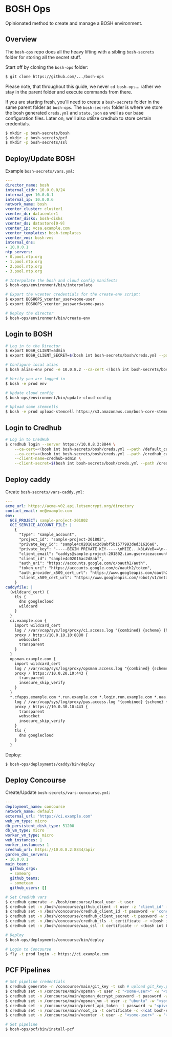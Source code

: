 # BOSH Ops

Opinionated method to create and manage a BOSH environment.

## Overview

The `bosh-ops` repo does all the heavy lifting with a sibling `bosh-secrets` folder
for storing all the secret stuff.

Start off by cloning the `bosh-ops` folder:
```bash
$ git clone https://github.com/.../bosh-ops
```

Please note, that throughout this guide, we never `cd bosh-ops`... rather we stay in the
parent folder and execute commands from there.

If you are starting fresh, you'll need to create a `bosh-secrets` folder in the same parent folder as `bosh-ops`.
The `bosh-secrets` folder is where we store the bosh generated `creds.yml` and `state.json` as well as our base
configuration files.  Later on, we'll also utilize credhub to store certain credentials.
```bash
$ mkdir -p bosh-secrets/bosh
$ mkdir -p bosh-secrets/pcf
$ mkdir -p bosh-secrets/ssl
```

## Deploy/Update BOSH
Example `bosh-secrets/vars.yml`:
```yml
---
director_name: bosh
internal_cidr: 10.0.0.0/24
internal_gw: 10.0.0.1
internal_ip: 10.0.0.6
network_name: bosh
vcenter_cluster: cluster1
vcenter_dc: datacenter1
vcenter_disks: bosh-disks
vcenter_ds: datastore[0-9]
vcenter_ip: vcsa.example.com
vcenter_templates: bosh-templates
vcenter_vms: bosh-vms
internal_dns:
- 10.0.0.1
ntp_servers:
- 0.pool.ntp.org
- 1.pool.ntp.org
- 2.pool.ntp.org
- 3.pool.ntp.org
```

```bash
# Interpolate the bosh and cloud config manifests
$ bosh-ops/environment/bin/interpolate

# Export the vcenter credentials for the create-env script:
$ export BOSHOPS_vcenter_user=some-user
$ export BOSHOPS_vcenter_password=some-pass

# Deploy the director
$ bosh-ops/environment/bin/create-env
```

## Login to BOSH
```bash
# Log in to the Director
$ export BOSH_CLIENT=admin
$ export BOSH_CLIENT_SECRET=$(bosh int bosh-secrets/bosh/creds.yml --path /admin_password)

# Configure local alias
$ bosh alias-env prod -e 10.0.8.2 --ca-cert <(bosh int bosh-secrets/bosh/creds.yml --path /director_ssl/ca)

# Verify you are logged in
$ bosh -e prod env

# Update cloud config
$ bosh-ops/environment/bin/update-cloud-config

# Upload some stemcells
$ bosh -e prod upload-stemcell https://s3.amazonaws.com/bosh-core-stemcells/250.21/bosh-stemcell-250.21-vsphere-esxi-ubuntu-xenial-go_agent.tgz
```

## Login to Credhub
```bash
# Log in to CredHub
$ credhub login --server https://10.0.8.2:8844 \
    --ca-cert=<(bosh int bosh-secrets/bosh/creds.yml --path /default_ca/ca) \
    --ca-cert=<(bosh int bosh-secrets/bosh/creds.yml --path /credhub_ca/ca) \
    --client-name=credhub-admin \
    --client-secret=$(bosh int bosh-secrets/bosh/creds.yml --path /credhub_admin_client_secret)
```

## Deploy caddy
Create `bosh-secrets/vars-caddy.yml`:
```yml
---
acme_url: https://acme-v02.api.letsencrypt.org/directory
contact_email: me@example.com
env:
  GCE_PROJECT: sample-project-201802
  GCE_SERVICE_ACCOUNT_FILE: |
    {
      "type": "sample_account",
      "project_id": "sample-project-201802",
      "private_key_id": "sample4c02016ac2d8abf5b1577993ded31626a8",
      "private_key": "-----BEGIN PRIVATE KEY-----\nMIIE...k8LAVeB==\n-----END PRIVATE KEY-----\n",
      "client_email": "caddys@sample-project-201802.iam.gserviceaccount.com",
      "client_id": "sample4c02016ac2d8abf",
      "auth_uri": "https://accounts.google.com/o/oauth2/auth",
      "token_uri": "https://accounts.google.com/o/oauth2/token",
      "auth_provider_x509_cert_url": "https://www.googleapis.com/oauth2/v1/certs",
      "client_x509_cert_url": "https://www.googleapis.com/robot/v1/metadata/x509/caddy%sample-project-201802.iam.gserviceaccount.com"
    }
caddyfile: |
  (wildcard_cert) {
    tls {
      dns googlecloud
      wildcard
    }
  }
  ci.example.com {
    import wildcard_cert
    log / /var/vcap/sys/log/proxy/ci.access.log "{combined} {scheme} {host}"
    proxy / http://10.0.10.10:8080 {
      websocket
      transparent
    }
  }
  opsman.example.com {
    import wildcard_cert
    log / /var/vcap/sys/log/proxy/opsman.access.log "{combined} {scheme} {host}"
    proxy / https://10.0.20.10:443 {
      transparent
      insecure_skip_verify
    }
  }
  *.cfapps.example.com *.run.example.com *.login.run.example.com *.uaa.run.example.com {
    log / /var/vcap/sys/log/proxy/pas.access.log "{combined} {scheme} {host}"
    proxy / https://10.0.30.10:443 {
      transparent
      websocket
      insecure_skip_verify
    }
    tls {
      dns googlecloud
    }
  }
```

Deploy:
```bash
$ bosh-ops/deployments/caddy/bin/deploy
```

## Deploy Concourse
Create/Update `bosh-secrets/vars-concourse.yml`:
```yml
---
deployment_name: concourse
network_name: default
external_url: "https://ci.example.com"
web_vm_type: micro
db_persistent_disk_type: 51200
db_vm_type: micro
worker_vm_type: micro
web_instances: 1
worker_instances: 1
credhub_url: https://10.0.8.2:8844/api/
garden_dns_servers:
- 10.0.0.1
main_team:
  github_orgs:
  - someorg
  github_teams:
  - someteam
  github_users: []
```

```bash
# Set CredHub vars
$ credhub generate -n /bosh/concourse/local_user -t user
$ credhub set -n /bosh/concourse/github_client -t user -z 'client_id' -w 'client_secret' # github auth client_id & client_secret
$ credhub set -n /bosh/concourse/credhub_client_id -t password -w 'concourse_to_credhub'
$ credhub set -n /bosh/concourse/credhub_client_secret -t password -w $(bosh int bosh-secrets/bosh/creds.yml --path /uaa_clients_concourse_to_credhub)
$ credhub set -n /bosh/concourse/credhub_tls -t certificate -r <(bosh int bosh-secrets/bosh/creds.yml --path /credhub_tls/ca)
$ credhub set -n /bosh/concourse/uaa_ssl -t certificate -r <(bosh int bosh-secrets/bosh/creds.yml --path /uaa_ssl/ca)

# Deploy
$ bosh-ops/deployments/concourse/bin/deploy

# Login to Concourse
$ fly -t prod login -c https://ci.example.com
```

## PCF Pipelines
```bash
# Set pipeline credentials
$ credhub generate -n /concourse/main/git_key -t ssh # upload git_key.public_key to GitHub
$ credhub set -n /concourse/main/opsman -t user -z "<some-user>" -w "<some-pass>"
$ credhub set -n /concourse/main/opsman_decrypt_password -t password -w "<some-pass>"
$ credhub set -n /concourse/main/opsman_vm -t user -z "ubuntu" -w "<some-pass>"
$ credhub set -n /concourse/main/pivnet_api_token -t password -w "<pivnet-api-token>"
$ credhub set -n /concourse/main/root_ca -t certificate -c <(cat bosh-secrets/ssl/root-ca.pem)
$ credhub set -n /concourse/main/vcenter -t user -z "<some-user>" -w "<some-pass>"

# Set pipeline
$ bosh-ops/pcf/bin/install-pcf
```
